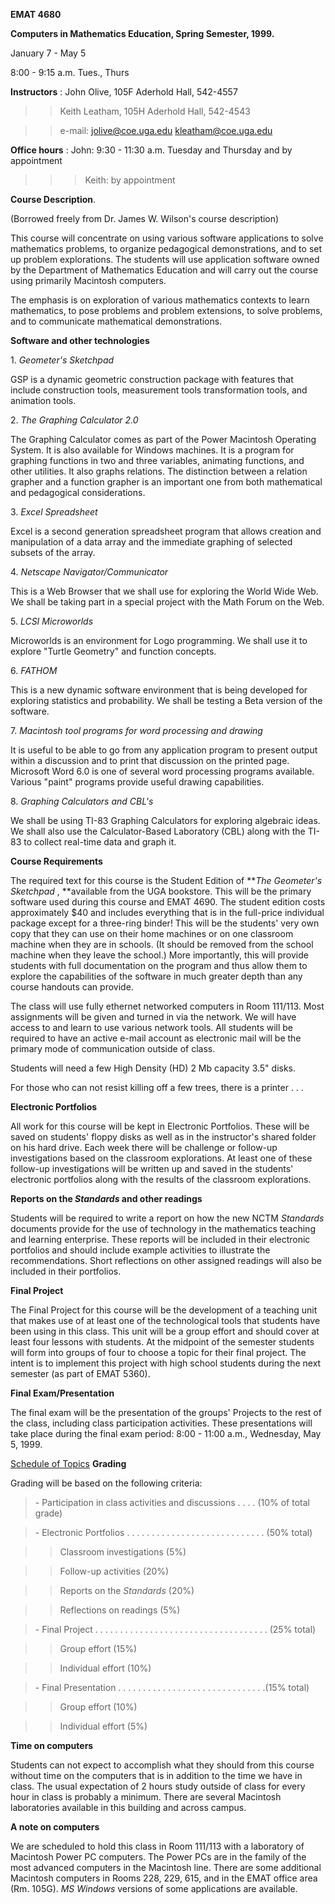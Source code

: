 **EMAT 4680**

**Computers in Mathematics Education, Spring Semester, 1999.**  
    


January 7 - May 5

8:00 - 9:15 a.m. Tues., Thurs

**Instructors** : John Olive, 105F Aderhold Hall, 542-4557

> > Keith Leatham, 105H Aderhold Hall, 542-4543

>>

>> e-mail: jolive@coe.uga.edu kleatham@coe.uga.edu

**Office hours** : John: 9:30 - 11:30 a.m. Tuesday and Thursday and by
appointment

> > > Keith: by appointment

**Course Description**.

(Borrowed freely from Dr. James W. Wilson's course description)  
    
    

This course will concentrate on using various software applications to solve
mathematics problems, to organize pedagogical demonstrations, and to set up
problem explorations. The students will use application software owned by the
Department of Mathematics Education and will carry out the course using
primarily Macintosh computers.

The emphasis is on exploration of various mathematics contexts to learn
mathematics, to pose problems and problem extensions, to solve problems, and
to communicate mathematical demonstrations.  
    


**Software and other technologies**

1\. _Geometer's Sketchpad_

GSP is a dynamic geometric construction package with features that include
construction tools, measurement tools transformation tools, and animation
tools.

2\. _The Graphing Calculator 2.0_

The Graphing Calculator comes as part of the Power Macintosh Operating System.
It is also available for Windows machines. It is a program for graphing
functions in two and three variables, animating functions, and other
utilities. It also graphs relations. The distinction between a relation
grapher and a function grapher is an important one from both mathematical and
pedagogical considerations.

3\. _Excel Spreadsheet_

Excel is a second generation spreadsheet program that allows creation and
manipulation of a data array and the immediate graphing of selected subsets of
the array.

4\. _Netscape Navigator/Communicator_

This is a Web Browser that we shall use for exploring the World Wide Web. We
shall be taking part in a special project with the Math Forum on the Web.

5\. _LCSI Microworlds_

Microworlds is an environment for Logo programming. We shall use it to explore
"Turtle Geometry" and function concepts.

6\. _FATHOM_

This is a new dynamic software environment that is being developed for
exploring statistics and probability. We shall be testing a Beta version of
the software.

7\. _Macintosh tool programs for word processing and drawing_

It is useful to be able to go from any application program to present output
within a discussion and to print that discussion on the printed page.
Microsoft Word 6.0 is one of several word processing programs available.
Various "paint" programs provide useful drawing capabilities.

8\. _Graphing Calculators and CBL's_

We shall be using TI-83 Graphing Calculators for exploring algebraic ideas. We
shall also use the Calculator-Based Laboratory (CBL) along with the TI-83 to
collect real-time data and graph it.

**Course Requirements**

The required text for this course is the Student Edition of **_The Geometer's
Sketchpad_ , **available from the UGA bookstore. This will be the primary
software used during this course and EMAT 4690. The student edition costs
approximately $40 and includes everything that is in the full-price individual
package except for a three-ring binder! This will be the students' very own
copy that they can use on their home machines or on one classroom machine when
they are in schools. (It should be removed from the school machine when they
leave the school.) More importantly, this will provide students with full
documentation on the program and thus allow them to explore the capabilities
of the software in much greater depth than any course handouts can provide.

The class will use fully ethernet networked computers in Room 111/113. Most
assignments will be given and turned in via the network. We will have access
to and learn to use various network tools. All students will be required to
have an active e-mail account as electronic mail will be the primary mode of
communication outside of class.

Students will need a few High Density (HD) 2 Mb capacity 3.5" disks.

For those who can not resist killing off a few trees, there is a printer . . .

**Electronic Portfolios**

All work for this course will be kept in Electronic Portfolios. These will be
saved on students' floppy disks as well as in the instructor's shared folder
on his hard drive. Each week there will be challenge or follow-up
investigations based on the classroom explorations. At least one of these
follow-up investigations will be written up and saved in the students'
electronic portfolios along with the results of the classroom explorations.

**Reports on the _Standards_ and other readings**

Students will be required to write a report on how the new NCTM _Standards_
documents provide for the use of technology in the mathematics teaching and
learning enterprise. These reports will be included in their electronic
portfolios and should include example activities to illustrate the
recommendations. Short reflections on other assigned readings will also be
included in their portfolios.

**Final Project**

The Final Project for this course will be the development of a teaching unit
that makes use of at least one of the technological tools that students have
been using in this class. This unit will be a group effort and should cover at
least four lessons with students. At the midpoint of the semester students
will form into groups of four to choose a topic for their final project. The
intent is to implement this project with high school students during the next
semester (as part of EMAT 5360).

**Final Exam/Presentation**

The final exam will be the presentation of the groups' Projects to the rest of
the class, including class participation activities. These presentations will
take place during the final exam period: 8:00 - 11:00 a.m., Wednesday, May 5,
1999.

[Schedule of Topics](Schedule99.html) **Grading**

Grading will be based on the following criteria:

> \- Participation in class activities and discussions . . . . (10% of total
grade)

>

> \- Electronic Portfolios . . . . . . . . . . . . . . . . . . . . . . . . . .
. . (50% total)

>

>> Classroom investigations (5%)

>>

>> Follow-up activities (20%)

>>

>> Reports on the _Standards_ (20%)

>>

>> Reflections on readings (5%)

>

> \- Final Project . . . . . . . . . . . . . . . . . . . . . . . . . . . . . .
. . . . . (25% total)

>

>> Group effort (15%)

>>

>> Individual effort (10%)

>

> \- Final Presentation . . . . . . . . . . . . . . . . . . . . . . . . . . .
. . .(15% total)

>

>> Group effort (10%)

>>

>> Individual effort (5%)

**Time on computers**

Students can not expect to accomplish what they should from this course
without time on the computers that is in addition to the time we have in
class. The usual expectation of 2 hours study outside of class for every hour
in class is probably a minimum. There are several Macintosh laboratories
available in this building and across campus.

**A note on computers**

We are scheduled to hold this class in Room 111/113 with a laboratory of
Macintosh Power PC computers. The Power PCs are in the family of the most
advanced computers in the Macintosh line. There are some additional Macintosh
computers in Rooms 228, 229, 615, and in the EMAT office area (Rm. 105G). _MS
Windows_ versions of some applications are available.

